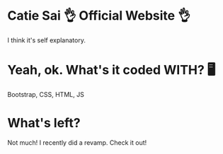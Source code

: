 # Catie Sai 👌 Official Website 👌

I think it's self explanatory.

# Yeah, ok. What's it coded WITH? 🖥️
Bootstrap, CSS, HTML, JS

# What's left?
Not much! I recently did a revamp. Check it out!
